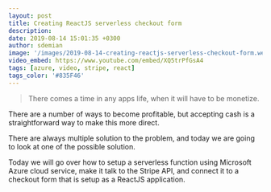 ```yaml
---
layout: post
title: Creating ReactJS serverless checkout form
description:
date: 2019-08-14 15:01:35 +0300
author: sdemian
image: '/images/2019-08-14-creating-reactjs-serverless-checkout-form.webp'
video_embed: https://www.youtube.com/embed/XQ5trPfGsA4
tags: [azure, video, stripe, react]
tags_color: '#835F46'
---
```


> There comes a time in any apps life, when it will have to be monetize.

There are a number of ways to become profitable, but accepting cash is a straightforward way to make this more direct.

There are always multiple solution to the problem, and today we are going to look at one of the possible solution.

Today we will go over how to setup a serverless function using Microsoft Azure cloud service, make it talk to the Stripe API, and connect it to a checkout form that is setup as a ReactJS application.
